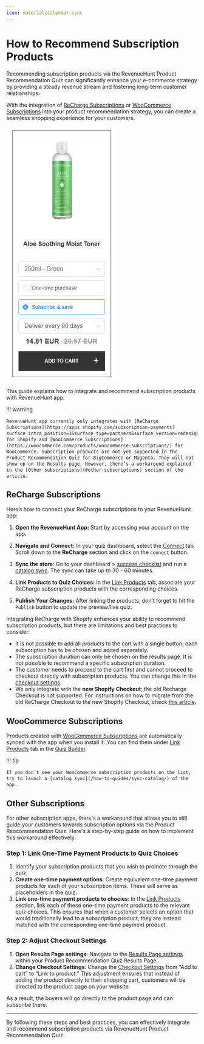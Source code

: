 ```yaml
---
icon: material/calendar-sync
---
```


# How to Recommend Subscription Products

Recommending subscription products via the RevenueHunt Product Recommendation Quiz can significantly enhance your e-commerce strategy by providing a steady revenue stream and fostering long-term customer relationships. 

With the integration of [ReCharge Subscriptions](https://apps.shopify.com/subscription-payments?surface_intra_position=1&surface_type=partners&surface_version=redesign) or [WooCommerce Subscriptions](https://woocommerce.com/products/woocommerce-subscriptions/) into your product recommendation strategy, you can create a seamless shopping experience for your customers. 

![how to recommend subscription products sample product](/images/how_to_recommend_subscription_products_sample_product.png)

This guide explains how to integrate and recommend subscription products with RevenueHunt app.

!!! warning

    RevenueHunt app currently only integrates with [ReCharge Subscriptions](https://apps.shopify.com/subscription-payments?surface_intra_position=1&surface_type=partners&surface_version=redesign) for Shopify and [WooCommerce Subscriptions](https://woocommerce.com/products/woocommerce-subscriptions/) for WooCommerce. Subscription products are not yet supported in the Product Recommendation Quiz for BigCommerce or Magento. They will not show up on the Results page. However, there’s a workaround explained in the [Other subscriptions](#other-subscriptions) section of the article.

## ReCharge Subscriptions

Here’s how to connect your ReCharge subscriptions to your RevenueHunt app:

1. **Open the RevenueHunt App:** Start by accessing your account on the app.
   
2. **Navigate and Connect:** In your quiz dashboard, select the [Connect](/reference/quiz-builder/connect-integrations/) tab. Scroll down to the **ReCharge** section and click on the `connect` button.

3. **Sync the store**: Go to your dashboard > [success checklist](/reference/dashboard/#success-checklist) and run a [catalog sync](/how-to-guides/sync-catalog/). The sync can take up to 30 - 60 minutes.

4. **Link Products to Quiz Choices:** In the [Link Products](/reference/quiz-builder/link-products/) tab, associate your ReCharge subscription products with the corresponding choices. 

5. **Publish Your Changes:** After linking the products, don’t forget to hit the `Publish` button to update the preview/live quiz.

Integrating ReCharge with Shopify enhances your ability to recommend subscription products, but there are limitations and best practices to consider:

- It is not possible to add all products to the cart with a single button; each subscription has to be chosen and added separately.
- The subscription duration can only be chosen on the results page. It is not possible to recommend a specific subscription duration.
- The customer needs to proceed to the cart first and cannot proceed to checkout directly with subscription products. You can change this in the [checkout settings](/how-to-guides/change-checkout-settings/).
- We only integrate with the **new Shopify Checkout**; the old Recharge Checkout is not supported. For instructions on how to migrate from the old ReCharge Checkout to the new Shopify Checkout, check [this article](https://support.rechargepayments.com/hc/en-us/articles/4403505928599).

## WooCommerce Subscriptions

Products created with [WooCommerce Subscriptions](https://woocommerce.com/products/woocommerce-subscriptions/) are automatically synced with the app when you install it. You can find them under [Link Products](/reference/quiz-builder/link-products/) tab in the [Quiz Builder](/reference/quiz-builder/).

!!! tip

    If you don’t see your WooCommerce subscription products on the list, try to launch a [catalog sync](/how-to-guides/sync-catalog/) of the app.

## Other Subscriptions

For other subscription apps, there's a workaround that allows you to still guide your customers towards subscription options via the Product Reocommendation Quiz. Here's a step-by-step guide on how to implement this workaround effectively:

### Step 1: Link One-Time Payment Products to Quiz Choices
1. Identify your subscription products that you wish to promote through the quiz.
2. **Create one-time payment options**: Create equivalent one-time payment products for each of your subscription items. These will serve as placeholders in the quiz.
3. **Link one-time payment products to chocies**: In the [Link Products](/reference/quiz-builder/link-products/) section, link each of these one-time payment products to the relevant quiz choices. This ensures that when a customer selects an option that would traditionally lead to a subscription product, they are instead matched with the corresponding one-time payment product.

### Step 2: Adjust Checkout Settings
1. **Open Results Page settings**: Navigate to the [Results Page settings](/reference/quiz-builder/results-page/-settings) within your Product Recommendation Quiz Results Page.
2. **Change Checkout Settings**: Change the [Checkout Settings](/how-to-guides/change-checkout-settings/) from “Add to cart” to “Link to product.” This adjustment ensures that instead of adding the product directly to their shopping cart, customers will be directed to the product page on your website.

As a result, the buyers will go directly to the product page and can subscribe there.

---

By following these steps and best practices, you can effectively integrate and recommend subscription products via RevenueHunt Product Recommendation Quiz.
